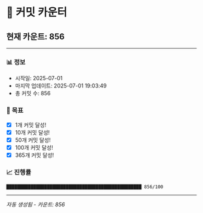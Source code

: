 # 🔢 커밋 카운터

## 현재 카운트: 856

---

### 📊 정보
- 시작일: 2025-07-01
- 마지막 업데이트: 2025-07-01 19:03:49
- 총 커밋 수: 856

### 🎯 목표
- [x] 1개 커밋 달성!
- [x] 10개 커밋 달성!
- [x] 50개 커밋 달성!
- [x] 100개 커밋 달성!
- [x] 365개 커밋 달성!

### 📈 진행률
```
██████████████████████████████████████████████████ 856/100
```

---
*자동 생성됨 - 카운트: 856*
